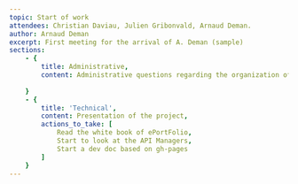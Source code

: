 ```yaml
---
topic: Start of work
attendees: Christian Daviau, Julien Gribonvald, Arnaud Deman.
author: Arnaud Deman
excerpt: First meeting for the arrival of A. Deman (sample)
sections: 
    - {
        title: Administrative,
        content: Administrative questions regarding the organization of work,
        
    }
    - {
        title: 'Technical',
        content: Presentation of the project,
        actions_to_take: [
            Read the white book of ePortFolio,
            Start to look at the API Managers,
            Start a dev doc based on gh-pages
        ]
    }
---
```



